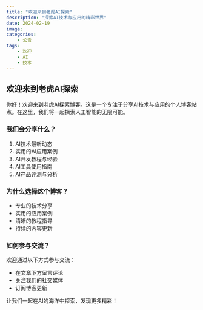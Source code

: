 ```yaml
---
title: "欢迎来到老虎AI探索"
description: "探索AI技术与应用的精彩世界"
date: 2024-02-19
image: 
categories:
    - 公告
tags:
    - 欢迎
    - AI
    - 技术
---
```


## 欢迎来到老虎AI探索

你好！欢迎来到老虎AI探索博客。这是一个专注于分享AI技术与应用的个人博客站点。在这里，我们将一起探索人工智能的无限可能。

### 我们会分享什么？

1. AI技术最新动态
2. 实用的AI应用案例
3. AI开发教程与经验
4. AI工具使用指南
5. AI产品评测与分析

### 为什么选择这个博客？

- 专业的技术分享
- 实用的应用案例
- 清晰的教程指导
- 持续的内容更新

### 如何参与交流？

欢迎通过以下方式参与交流：
- 在文章下方留言评论
- 关注我们的社交媒体
- 订阅博客更新

让我们一起在AI的海洋中探索，发现更多精彩！ 